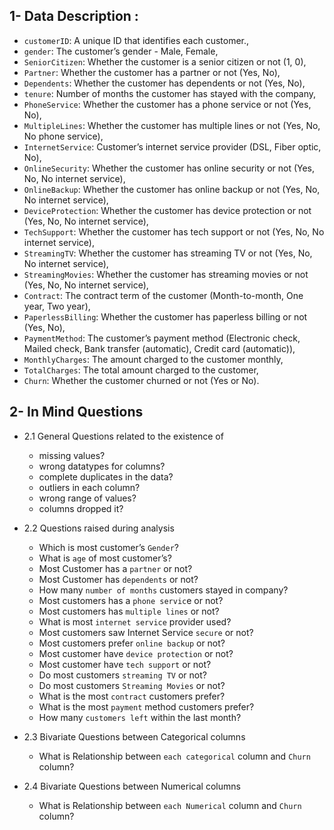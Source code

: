 ## 1- Data Description :
- `customerID`: A unique ID that identifies each customer.,
- `gender`: The customer’s gender - Male, Female,
- `SeniorCitizen`: Whether the customer is a senior citizen or not (1, 0),
- `Partner`: Whether the customer has a partner or not (Yes, No),
- `Dependents`: Whether the customer has dependents or not (Yes, No),
- `tenure`: Number of months the customer has stayed with the company,
- `PhoneService`: Whether the customer has a phone service or not (Yes, No),
- `MultipleLines`: Whether the customer has multiple lines or not (Yes, No, No phone service),
- `InternetService`: Customer’s internet service provider (DSL, Fiber optic, No),
- `OnlineSecurity`: Whether the customer has online security or not (Yes, No, No internet service),
- `OnlineBackup`: Whether the customer has online backup or not (Yes, No, No internet service),
- `DeviceProtection`: Whether the customer has device protection or not (Yes, No, No internet service),
- `TechSupport`: Whether the customer has tech support or not (Yes, No, No internet service),
- `StreamingTV`: Whether the customer has streaming TV or not (Yes, No, No internet service),
- `StreamingMovies`: Whether the customer has streaming movies or not (Yes, No, No internet service),
- `Contract`: The contract term of the customer (Month-to-month, One year, Two year),
- `PaperlessBilling`: Whether the customer has paperless billing or not (Yes, No),
- `PaymentMethod`: The customer’s payment method (Electronic check, Mailed check, Bank transfer (automatic), Credit card (automatic)),
- `MonthlyCharges`: The amount charged to the customer monthly,
- `TotalCharges`: The total amount charged to the customer,
- `Churn`: Whether the customer churned or not (Yes or No).

## 2- In Mind Questions
- 2.1 General Questions related to the existence of
  - missing values?
  - wrong datatypes for columns?
  - complete duplicates in the data?
  - outliers in each column?
  - wrong range of values?
  - columns dropped it?

- 2.2 Questions raised during analysis
  - Which is most customer’s `Gender`?
  - What is `age` of most customer’s?
  - Most Customer has a `partner` or not?
  - Most Customer has `dependents` or not?
  - How many `number of months` customers stayed in company?
  - Most customers has a `phone servic`e or not?
  - Most customers has `multiple lines` or not?
  - What is most `internet service` provider used?
  - Most customers saw Internet Service `secure` or not?
  - Most customers prefer `online backup` or not?
  - Most customer have `device protection` or not?
  - Most customer have `tech support` or not?
  - Do most customers `streaming TV` or not?
  - Do most customers `Streaming Movies` or not?
  - What is the most `contract` customers prefer?
  - What is the most `payment` method customers prefer?
  - How many `customers left` within the last month?

 - 2.3 Bivariate Questions between Categorical columns
   - What is Relationship between `each categorical` column and `Churn` column?

- 2.4 Bivariate Questions between Numerical columns
  -  What is Relationship between `each Numerical` column and `Churn` column?
